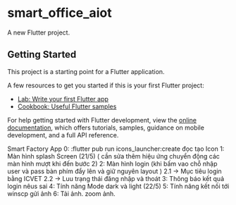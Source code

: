 # smart_office_aiot

A new Flutter project.

## Getting Started

This project is a starting point for a Flutter application.

A few resources to get you started if this is your first Flutter project:

- [Lab: Write your first Flutter app](https://docs.flutter.dev/get-started/codelab)
- [Cookbook: Useful Flutter samples](https://docs.flutter.dev/cookbook)

For help getting started with Flutter development, view the
[online documentation](https://docs.flutter.dev/), which offers tutorials,
samples, guidance on mobile development, and a full API reference.


Smart Factory App
0: :flutter pub run icons_launcher:create đọc tạo Icon
1: Màn hình splash Screen (21/5) ( cần sửa thêm hiệu ứng chuyển động các màn hình mượt khi đến bước 2)
2: Màn hình login (khi bấm vao chỗ nhập user và pass bàn phím đẩy lên và giữ nguyên layout )
    2.1 -> Mục tiêu login bằng ICVET
    2.2 -> Luu trạng thái đăng nhập và thoát 
3: Thông báo kết quả login nêus sai
4: Tính năng Mode dark và light (22/5)
5: Tính năng kết nối tới winscp gửi ảnh
6: Tải ảnh. zoom ảnh.

 

